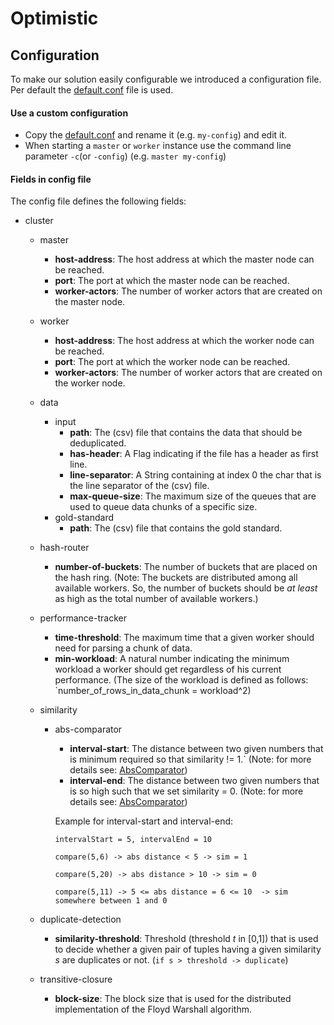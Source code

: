 # Optimistic

## Configuration

To make our solution easily configurable we introduced a configuration file.
Per default the [default.conf](src/main/resources/default.conf) file is used.

#### Use a custom configuration
* Copy the [default.conf](src/main/resources/default.conf) and rename it (e.g. `my-config`) and edit it.
* When starting a `master` or `worker` instance use the command line parameter `-c`(or `-config`) (e.g. `master my-config`)

#### Fields in config file

The config file defines the following fields: 

- cluster
    - master
        - **host-address**: The host address at which the master node can be reached.
		- **port**: The port at which the master node can be reached.
		- **worker-actors**: The number of worker actors that are created on the master node.
    - worker 
        - **host-address**: The host address at which the worker node can be reached.
        - **port**: The port at which the worker node can be reached.
        - **worker-actors**: The number of worker actors that are created on the worker node.
	- data
		- input
			- **path**: The (csv) file that contains the data that should be deduplicated.
			- **has-header**: A Flag indicating if the file has a header as first line. 
			- **line-separator**: A String containing at index 0 the char that is the line separator of the (csv) file.
			- **max-queue-size**: The maximum size of the queues that are used to queue data chunks of a specific size. 
		- gold-standard
			- **path**: The (csv) file that contains the gold standard.
	- hash-router
		- **number-of-buckets**: The number of buckets that are placed on the hash ring. (Note: The buckets are distributed among all available workers. So, the number of buckets should be _at least_ as high as the total number of available workers.)
	- performance-tracker
		- **time-threshold**: The maximum time that a given worker should need for parsing a chunk of data.
		- **min-workload**: A natural number indicating the minimum workload a worker should get regardless of his current performance. (The size of the workload is defined as follows: `number_of_rows_in_data_chunk = workload^2) 
	- similarity 
		- abs-comparator
			- **interval-start**: The distance between two given numbers that is minimum required so that similarity != 1.` (Note: for more details see: [AbsComparator](../shared/duplicate-detection/src/main/java/de/hpi/rdse/der/similarity/numeric/AbsComparator.java)) 
			- **interval-end**: The distance between two given numbers that is so high such that we set similarity = 0.  (Note: for more details see: [AbsComparator](../shared/duplicate-detection/src/main/java/de/hpi/rdse/der/similarity/numeric/AbsComparator.java))
			
			Example for interval-start and interval-end: 
			
			```intervalStart = 5, intervalEnd = 10```
			
			```compare(5,6) -> abs distance < 5 -> sim = 1```
			
			```compare(5,20) -> abs distance > 10 -> sim = 0```
			
			```compare(5,11) -> 5 <= abs distance = 6 <= 10  -> sim somewhere between 1 and 0```
                 
	- duplicate-detection
		- **similarity-threshold**: Threshold (threshold _t_ in [0,1]) that is used to decide whether a given pair of tuples having a given similarity _s_ are duplicates or not. (`if s > threshold -> duplicate`)
	- transitive-closure
		- **block-size**: The block size that is used for the distributed implementation of the Floyd Warshall algorithm.
